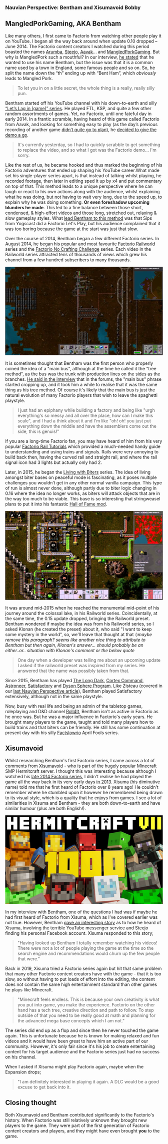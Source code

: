 ### Nauvian Perspective: Bentham and Xisumavoid <author>Bobby</author>


## MangledPorkGaming, AKA Bentham
Like many others, I first came to Factorio from watching other people play it on YouTube. I began all the way back around when update 0.10 dropped – June 2014. The Factorio content creators I watched during this period boasted the names [Arumba](https://www.youtube.com/user/arumba07), [Steejo](https://www.youtube.com/user/RotNSteejo), [Aavak](https://www.youtube.com/user/Aavak)... and [MangledPorkGaming](https://www.youtube.com/c/MangledPork/featured). But why is MangledPork such a mouthful? In our interview, [he stated](./Bent-Ham.mp3) that he wanted to use his name Bentham, but the issue was that it is a common name used by a town in England, some famous people and so on. So, he split the name down the “th” ending up with “Bent Ham”, which *obviously* leads to Mangled Pork.

> To let you in on a little secret, the whole thing is a really, really silly pun.

Bentham started off his YouTube channel with his down-to-earth and silly [“Let’s Lag in [game]” series](https://www.youtube.com/watch?v=3Y_o2r1Hhk8&list=PLOx2-nvzE_ZJVUFaBhRQgl1r3nACxj24D). He played FTL, KSP, and quite a few other random assortments of games. Yet, no Factorio, until one fateful day in early 2014. In a frantic scramble, having heard of this game called Factorio from Aavak, and looking for something easy to play (as the day’s previous recording of another game [didn’t quite go to plan](How-Factorio-Began.mp4)), he [decided to give the demo a go](https://youtu.be/honPGJNoDI4).

> It's currently yesterday, so I had to quickly scrabble to get something to replace the video, and so what I got was the Factorio demo... I'm sorry.

Like the rest of us, he became hooked and thus marked the beginning of his Factorio adventures that ended up shaping his YouTube career.What made set his single-player series apart, is that instead of talking whilst playing, he recorded footage, then later in editing sped it up by x4 and put commentary on top of that. This method leads to a unique perspective where he can laugh or react to his own actions along with the audience, whilst explaining what he was doing, but not having to wait very long, due to the speed up, to explain why he was doing something. **Or even foreshadow upcoming blunders he made**. This led to a fine balance between those short, condensed, & high-effort videos and those long, stretched out, relaxing & slow gameplay styles. What [lead Bentham to this method](./Sips-Lets-Play.mp3) was that Sips from Yogscast did a Factorio Let's Play, but his audience complained that it was too boring because the game at the start was just that slow.

Over the course of 2014, Bentham began a few different Factorio series. In August 2014, he began his popular and most favourite [Factorio Railworld](https://www.youtube.com/watch?v=aw9zgzrF2DY&list=PLOx2-nvzE_ZI69s1psHkAdeH2_uNmP9rg&index=1) series and the [Factorio No Crafting Challenge](https://www.youtube.com/watch?v=FTszEGCARW4&list=PLOx2-nvzE_ZKIrTTzJ5etReO2iFeo_WIp) series. Each video in the Railworld series attracted tens of thousands of views which grew his channel from a few hundred subscribers to many thousands.

![Midpoint Station from Ep#63](media/Midpoint-Station.png)

It is sometimes thought that Bentham was the first person who properly coined the idea of a "main bus", although at the time he called it the "tree method", as the bus was the trunk with production lines on the sides as the branches. [He said in the interview](./Tree-Method.mp3) that in the forums, the "main bus" phrase started cropping up, and it took him a while to realise that it was the same thing as his tree method. Of course it's likely that the main bus is just the natural evolution of many Factorio players that wish to leave the spaghetti playstyle. 

> I just had an epiphany while building a factory and being like "urgh everything's so messy and all over the place, how can I make this scale", and I had a think about it and I'm like "oh! oh! you just put everything down the middle and have the assemblers come out the side, this is genuis!"

If you are a long-time Factorio fan, you may have heard of him from his very popular [Factorio Rail Tutorials](https://youtu.be/XSGYSbEPpbM) which provided a much-needed handy guide to understanding and using trains and signals. Rails were very annoying to build back then, having the curved rail and straight rail, and where the rail signal icon had 3 lights but actually only had 2.

Later, in 2015, he began the [Living with Biters](https://www.youtube.com/watch?v=83KSIH4dJg8&list=PLOx2-nvzE_ZJXS1sQDUzWtvBLn9ZPyUXk) series. The idea of living amongst biter bases on peaceful mode is fascinating, as it poses multiple challenges you wouldn’t get in any other normal vanilla campaign. This type of run is almost never done, although partly due to biter logic changing in 0.16 where the idea no longer works, as biters will attack objects that are in the way too much to be viable. This base is so interesting that stringweasel plans to put it into his fantastic [Hall of Fame mod](https://mods.factorio.com/mod/HallOfFame). 

![Living with Biters Ep#22 Thumbnail](media/Living-With-Biters-Base.jpg)

It was around mid-2015 when he reached the monumental mid-point of his journey around the colossal lake, in his Railworld series. Coincidentally, at the same time, the 0.15 update dropped, bringing the Railworld preset. Bentham wondered if maybe the idea was from his Railworld series, so I asked Klonan (he created the preset) about it, who said "I want to keep some mystery in the world", so, we'll leave that thought at that :)*maybe remove this paragraph? seems like another nice thing to attribute to Bentham but then again, Klonan's answer... should probably be an either..or.. situation with Klonan's comment or the below quote*

> One day when a developer was telling me about an upcoming update I asked if the railworld preset was inspired from my series. He answered that the name was possibly taken from that.

Since 2015, Bentham has played [The Long Dark](https://www.youtube.com/watch?v=YPm-CEp4jYk&list=PLOx2-nvzE_ZLpGM2O2VIET2zT_Cu9WaSS), [Cortex Command](https://www.youtube.com/watch?v=fZZmMlNR_GU&list=PLOx2-nvzE_ZKub2IB8ksP7-SZ6j7FLkU8), [Astroneer](https://www.youtube.com/watch?v=nt2SCXqh-d0&list=PLOx2-nvzE_ZL_FIlc9y9s2JodKExG6_Uc), [Satisfactory](https://www.youtube.com/watch?v=lVMNn4VDOVU&list=PLOx2-nvzE_ZJfc-WhE42WNaOusForSHeA) and [Dyson Sphere Program](https://www.youtube.com/watch?v=ElFjOPyrlts&list=PLOx2-nvzE_ZLGjohS04LpsagHgRK31iON). Like Zisteau (covered in our [last Nauvian Perspective article](https://alt-f4.blog/ALTF4-30/)), Bentham played Satisfactory extensively, although not in the same playstyle.

Now, busy with real life and being an admin of the tabletop games, roleplaying and D&D channel [Roll4It](https://www.youtube.com/channel/UCifkjVaOOT5VxraQpYUwL6A), Bentham isn't as active in Factorio as he once was. But he was a major influence in Factorio's early years. He brought many players to the game, taught and told many players how to build trains and that biters can be friendly. He still has some continuation at present day with his silly [Factslowrio](https://www.youtube.com/watch?v=X388d9waOEg&list=PLOx2-nvzE_ZJGpYLwW3vJSAKqVhECOsz-) April Fools series.

## Xisumavoid
Whilst researching Bentham's first Factorio series, I came across a lot of comments from [Xisumavoid](https://www.youtube.com/c/XisumavoidMC/featured) - who is part of the hugely popular Minecraft SMP Hermitcraft server. I thought this was interesting because although I watched his [late 2014 Factorio series](https://www.youtube.com/watch?v=lKdAhv_LkLM&list=PL7VmhWGNRxKjVgYaRnIMZz31i1F9rNUBL&index=1), I didn't realise he had played the game all the way back in its very early days [in 2013](https://www.youtube.com/watch?v=ga-y3rXzVeo&list=PL7VmhWGNRxKjKohJTh9utStd3XdLN0q6h). Xisuma (his diminutive name) told me that he first heard of Factorio over 8 years ago! He couldn't remember where he stumbled upon it however he remembered being drawn to its visual style, which is a quality that he enjoys from games. I see a lot of similarities in Xisuma and Bentham - they are both down-to-earth and have similar humour (plus are both English!).

![Xisuma reaches 1000 Hermitcraft episodes](media/Ep-1000.jpg)

In my interview with Bentham, one of the questions I had was if maybe he had first heard of Factorio from Xisuma, which as I've covered earlier was not true. However, Bentham [gave an interesting story](./Youtube-Messenger-Bad.mp3) as to how he heard of Xisuma, involving the terrible YouTube messenger service and Steejo finding his personal Facebook account. Xisuma responded to this story;

> "Having looked up Bentham I totally remember watching his videos! There were not a lot of people playing the game at the time so the search engine and recommendations would churn up the few people that were."

Back in 2019, Xisuma tried a Factorio series again but hit that same problem that many other Factorio content creators have with the game - that it is too slow, so without having to put loads of effort into the editing, the content does not contain the same high entertainment standard than other games he plays like Minecraft.

> "Minecraft feels endless. This is because your own creativity is what you put into game, you make the experience. Factorio on the other hand has a tech tree, creative direction and path to follow. To step outside of that you need to be really good at math and planning for the advanced mega base concepts which I am not."

The series did end up as a flop and since then he never touched the game again. This is unfortunate because he is known for making relaxed and fun videos and it would have been great to have him an active part of our community. However, it's only fair since it's his job to create entertaining content for his target audience and the Factorio series just had no success on his channel.

When I asked if Xisuma might play Factorio again, maybe when the Expansion drops;

> "I am definitely interested in playing it again. A DLC would be a good excuse to get back into it.


## Closing thought
Both Xisumavoid and Bentham contributed significantly to the Factorio's history. When Factorio was still relatively unknown they brought new players to the game. They were part of the first generation of Factorio content creators and players, and they might have even brought **you** to the game.